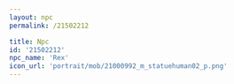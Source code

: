 ```yaml
---
layout: npc
permalink: /21502212

title: Npc
id: '21502212'
npc_name: 'Rex'
icon_url: 'portrait/mob/21000992_m_statuehuman02_p.png'
---
```

